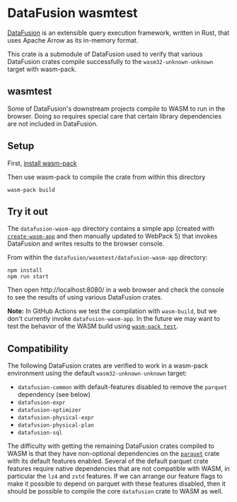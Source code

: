 <!---
  Licensed to the Apache Software Foundation (ASF) under one
  or more contributor license agreements.  See the NOTICE file
  distributed with this work for additional information
  regarding copyright ownership.  The ASF licenses this file
  to you under the Apache License, Version 2.0 (the
  "License"); you may not use this file except in compliance
  with the License.  You may obtain a copy of the License at

    http://www.apache.org/licenses/LICENSE-2.0

  Unless required by applicable law or agreed to in writing,
  software distributed under the License is distributed on an
  "AS IS" BASIS, WITHOUT WARRANTIES OR CONDITIONS OF ANY
  KIND, either express or implied.  See the License for the
  specific language governing permissions and limitations
  under the License.
-->

# DataFusion wasmtest

[DataFusion][df] is an extensible query execution framework, written in Rust, that uses Apache Arrow as its in-memory format.

This crate is a submodule of DataFusion used to verify that various DataFusion crates compile successfully to the
`wasm32-unknown-unknown` target with wasm-pack.

[df]: https://crates.io/crates/datafusion

## wasmtest

Some of DataFusion's downstream projects compile to WASM to run in the browser. Doing so requires special care that certain library dependencies are not included in DataFusion.

## Setup

First, [install wasm-pack](https://rustwasm.github.io/wasm-pack/installer/)

Then use wasm-pack to compile the crate from within this directory

```
wasm-pack build
```

## Try it out

The `datafusion-wasm-app` directory contains a simple app (created with [`create-wasm-app`](https://github.com/rustwasm/create-wasm-app) and then manually updated to WebPack 5) that invokes DataFusion and writes results to the browser console.

From within the `datafusion/wasmtest/datafusion-wasm-app` directory:

```
npm install
npm run start
```

Then open http://localhost:8080/ in a web browser and check the console to see the results of using various DataFusion crates.

**Note:** In GitHub Actions we test the compilation with `wasm-build`, but we don't currently invoke `datafusion-wasm-app`. In the future we may want to test the behavior of the WASM build using [`wasm-pack test`](https://rustwasm.github.io/wasm-pack/book/tutorials/npm-browser-packages/testing-your-project.html).

## Compatibility

The following DataFusion crates are verified to work in a wasm-pack environment using the default `wasm32-unknown-unknown` target:

- `datafusion-common` with default-features disabled to remove the `parquet` dependency (see below)
- `datafusion-expr`
- `datafusion-optimizer`
- `datafusion-physical-expr`
- `datafusion-physical-plan`
- `datafusion-sql`

The difficulty with getting the remaining DataFusion crates compiled to WASM is that they have non-optional dependencies on the [`parquet`](https://docs.rs/crate/parquet/) crate with its default features enabled. Several of the default parquet crate features require native dependencies that are not compatible with WASM, in particular the `lz4` and `zstd` features. If we can arrange our feature flags to make it possible to depend on parquet with these features disabled, then it should be possible to compile the core `datafusion` crate to WASM as well.
